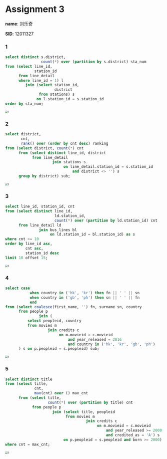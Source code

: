 # Assignment 3

**name**: 刘乐奇

**SID**: 12011327

### 1

```sql
select distinct s.district,
                count(*) over (partition by s.district) sta_num
from (select line_id,
             station_id
      from line_detail
      where line_id = 1) l
         join (select station_id,
                      district
               from stations) s
              on l.station_id = s.station_id
order by sta_num;
```

<img src="D:\Lynchrocket\大二上\数据库\assign\4\pic\1.png" alt="1" style="zoom:50%;" />

### 2

```sql
select district,
       cnt,
       rank() over (order by cnt desc) ranking
from (select district, count(*) cnt
      from (select distinct line_id, district
            from line_detail
                     join stations s
                          on line_detail.station_id = s.station_id
                              and district <> '') s
      group by district) sub;
```

<img src="D:\Lynchrocket\大二上\数据库\assign\4\pic\2.png" alt="2" style="zoom:50%;" />

### 3

```sql
select line_id, station_id, cnt
from (select distinct line_id,
                      ld.station_id,
                      count(*) over (partition by ld.station_id) cnt
      from line_detail ld
               join bus_lines bl
                    on ld.station_id = bl.station_id) as s
where cnt >= 10
order by line_id asc,
         cnt asc,
         station_id desc
limit 10 offset 15;
```

<img src="D:\Lynchrocket\大二上\数据库\assign\4\pic\3.png" alt="3" style="zoom:50%;" />

### 4

```sql
select case
           when country in ('hk', 'kr') then fn || ' ' || sn
           when country in ('gb', 'ph') then sn || ' ' || fn
           end
from (select coalesce(first_name, '') fn, surname sn, country
      from people p
               join (
          select peopleid, country
          from movies m
                   join credits c
                        on m.movieid = c.movieid
                            and year_released = 2016
                            and country in ('hk', 'kr', 'gb', 'ph')
      ) s on p.peopleid = s.peopleid) sub;
```

<img src="D:\Lynchrocket\大二上\数据库\assign\4\pic\4.png" alt="4" style="zoom:50%;" />

### 5

```sql
select distinct title
from (select title,
             cnt,
             max(cnt) over () max_cnt
      from (select title,
                   count(*) over (partition by title) cnt
            from people p
                     join (select title, peopleid
                           from movies m
                                    join credits c
                                         on m.movieid = c.movieid
                                             and year_released >= 2000
                                             and credited_as = 'A') s
                          on p.peopleid = s.peopleid and born >= 2000) sub) ssub
where cnt = max_cnt;
```

<img src="D:\Lynchrocket\大二上\数据库\assign\4\pic\5.png" alt="5" style="zoom:50%;" />
